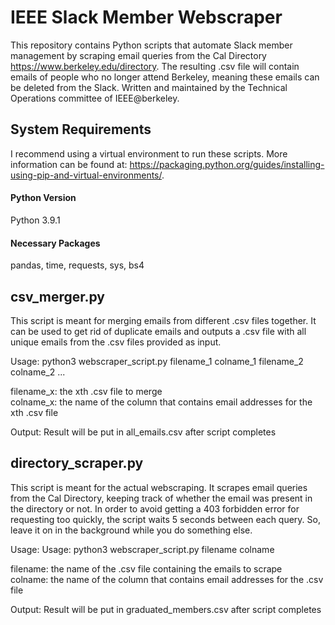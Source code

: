 # IEEE Slack Member Webscraper
This repository contains Python scripts that automate Slack member management by
scraping email queries from the Cal Directory https://www.berkeley.edu/directory.
The resulting .csv file will contain emails of people who no longer attend Berkeley,
meaning these emails can be deleted from the Slack. Written and maintained by the
Technical Operations committee of IEEE@berkeley.

## System Requirements
I recommend using a virtual environment to run these scripts.
More information can be found at: 
https://packaging.python.org/guides/installing-using-pip-and-virtual-environments/.

#### Python Version 
Python 3.9.1

#### Necessary Packages
pandas, time, requests, sys, bs4

## csv_merger.py
This script is meant for merging emails from different .csv files together. It can be
used to get rid of duplicate emails and outputs a .csv file with all unique emails
from the .csv files provided as input. 

Usage: python3 webscraper_script.py filename_1 colname_1 filename_2 colname_2 ... 

filename_x: the xth .csv file to merge       
colname_x:  the name of the column that contains email addresses for the xth .csv file 

Output: Result will be put in all_emails.csv after script completes

## directory_scraper.py
This script is meant for the actual webscraping. It scrapes email queries from the Cal
Directory, keeping track of whether the email was present in the directory or not. In 
order to avoid getting a 403 forbidden error for requesting too quickly, the script 
waits 5 seconds between each query. So, leave it on in the background while you do 
something else. 

Usage: Usage: python3 webscraper_script.py filename colname

filename: the name of the .csv file containing the emails to scrape       
colname:  the name of the column that contains email addresses for the .csv file

Output: Result will be put in graduated_members.csv after script completes